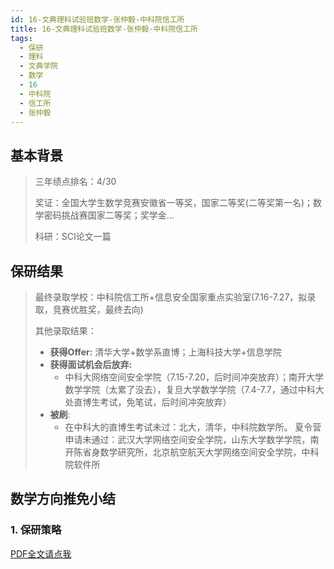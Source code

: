 ```yaml
---
id: 16-文典理科试验班数学-张仲毅-中科院信工所
title: 16-文典理科试验班数学-张仲毅-中科院信工所
tags:
  - 保研
  - 理科
  - 文典学院
  - 数学
  - 16
  - 中科院
  - 信工所
  - 张仲毅
---
```


## 基本背景

> 三年绩点排名：4/30
>
> 奖证：全国大学生数学竞赛安徽省一等奖，国家二等奖(二等奖第一名)；数学密码挑战赛国家二等奖；奖学金... 
>
> 科研：SCI论文一篇

## 保研结果

> 最终录取学校：中科院信工所+信息安全国家重点实验室(7.16-7.27，拟录取，竞赛优胜奖，最终去向)
> 
> 其他录取结果：
>
> * **获得Offer:**
>   清华大学+数学系直博；上海科技大学+信息学院 
> * **获得面试机会后放弃:**
>   * 中科大网络空间安全学院（7.15-7.20，后时间冲突放弃）；南开大学数学学院（太累了没去），复旦大学数学学院（7.4-7.7，通过中科大处直博生考试，免笔试，后时间冲突放弃）
> * **被刷**:
>   * 在中科大的直博生考试未过：北大，清华，中科院数学所。
>    夏令营申请未通过：武汉大学网络空间安全学院，山东大学数学学院，南开陈省身数学研究所，北京航空航天大学网络空间安全学院，中科院软件所 

## 数学方向推免小结

### 1. 保研策略
[PDF全文请点我](https://cos.zzy2001.com/ahubook/16-文典理科试验班-张仲毅-数学方向推免小结.pdf)
